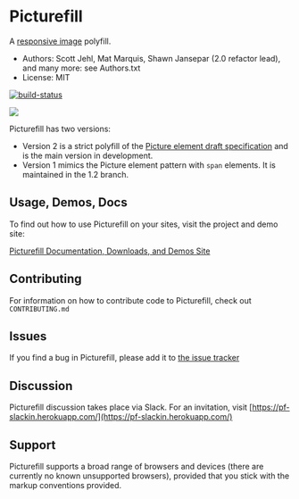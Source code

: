 # Picturefill
A [responsive image](http://www.whatwg.org/specs/web-apps/current-work/multipage/embedded-content.html#embedded-content) polyfill.
* Authors: Scott Jehl, Mat Marquis, Shawn Jansepar (2.0 refactor lead), and many more: see Authors.txt
* License: MIT

[![build-status](https://api.travis-ci.org/scottjehl/picturefill.svg)](https://travis-ci.org/scottjehl/picturefill)

![](https://pf-slackin.herokuapp.com/badge.svg)

Picturefill has two versions:
* Version 2 is a strict polyfill of the [Picture element draft specification](http://www.whatwg.org/specs/web-apps/current-work/multipage/embedded-content.html#embedded-content) and is the main version in development.
* Version 1 mimics the Picture element pattern with `span` elements. It is maintained in the 1.2 branch.

## Usage, Demos, Docs
To find out how to use Picturefill on your sites, visit the project and demo site:

[Picturefill Documentation, Downloads, and Demos Site](http://scottjehl.github.com/picturefill/)

## Contributing
For information on how to contribute code to Picturefill, check out `CONTRIBUTING.md`

## Issues
If you find a bug in Picturefill, please add it to [the issue tracker](https://github.com/scottjehl/picturefill/issues)

## Discussion
Picturefill discussion takes place via Slack. For an invitation, visit [https://pf-slackin.herokuapp.com/](https://pf-slackin.herokuapp.com/)

## Support

Picturefill supports a broad range of browsers and devices (there are currently no known unsupported browsers), provided that you stick with the markup conventions provided.
